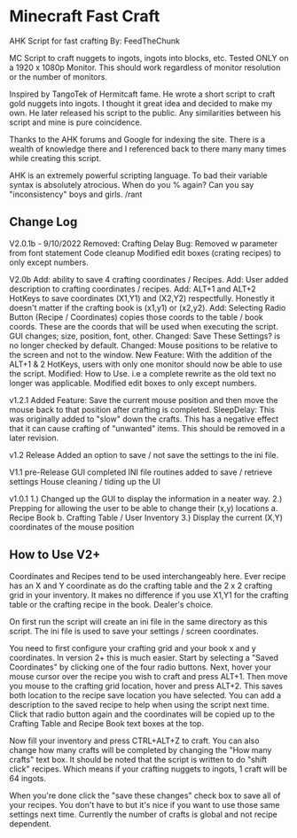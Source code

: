 # Minecraft Fast Craft
 AHK Script for fast crafting
 By: FeedTheChunk
 
MC Script to craft nuggets to ingots, ingots into blocks, etc.
Tested ONLY on a 1920 x 1080p Monitor.  This should work regardless of monitor
resolution or the number of monitors.

Inspired by TangoTek of Hermitcaft fame.  He wrote a short script to craft gold 
nuggets into ingots. I thought it great idea and decided to make my own.  He 
later released his script to the public. Any similarities between his script and
mine is pure coincidence.

Thanks to the AHK forums and Google for indexing the site.  There is a wealth of
knowledge there and I referenced back to there many many times while creating
this script.

AHK is an extremely powerful scripting language.  To bad their variable syntax
is absolutely atrocious.  When do you % again?  Can you say "inconsistency" boys
and girls. /rant

Change Log
-----------

V2.0.1b - 9/10/2022
   Removed: Crafting Delay
   Bug: Removed w parameter from font statement
   Code cleanup
   Modified edit boxes (crating recipes) to only except numbers.

V2.0b
   Add: ability to save 4 crafting coordinates / Recipes.
   Add: User added description to crafting coordinates / recipes.
   Add: ALT+1 and ALT+2 HotKeys to save coordinates (X1,Y1) and (X2,Y2) 
      respectfully.  Honestly it doesn't matter if the crafting book is (x1,y1) 
      or (x2,y2).
   Add: Selecting Radio Button (Recipe / Coordinates) copies those coords to the 
      table / book coords. These are the coords that will be used when executing 
      the script.
   GUI changes; size, position, font, other.
   Changed: Save These Settings? is no longer checked by default.
   Changed: Mouse positions to be relative to the screen and not to the window.
   New Feature: With the addition of the ALT+1 & 2 HotKeys, users with only one 
      monitor should now be able to use the script.
   Modified: How to Use. i.e a complete rewrite as the old text no longer was 
      applicable.
   Modified edit boxes to only except numbers.
   
v1.2.1
   Added Feature:  Save the current mouse position and then move the mouse back
      to that position after crafting is completed.
   SleepDelay: This was originally added to "slow" down the crafts.  This has a 
      negative effect that it can cause crafting of "unwanted" items.  This 
      should be removed in a later revision.

v1.2 Release
   Added an option to save / not save the settings to the ini file.

V1.1 pre-Release
   GUI completed
   INI file routines added to save / retrieve settings
   House cleaning / tiding up the UI

v1.0.1
   1.) Changed up the GUI to display the information in a neater way.
   2.) Prepping for allowing the user to be able to change their (x,y) locations
      a. Recipe Book
      b. Crafting Table / User Inventory
   3.) Display the current (X,Y) coordinates of the mouse position


How to Use V2+
---------------
Coordinates and Recipes tend to be used interchangeably here.  Ever recipe has 
an X and Y coordinate as do the crafting table and the 2 x 2 crafting grid in
your inventory.  It makes no difference if you use X1,Y1 for the crafting table
or the crafting recipe in the book.  Dealer's choice.

On first run the script will create an ini file in the same directory as this 
script.  The ini file is used to save your settings / screen coordinates.

You need to first configure your crafting grid and your book x and y 
coordinates.  In version 2+ this is much easier.  Start by selecting a "Saved
Coordinates" by clicking one of the four radio buttons.  Next, hover your mouse 
cursor over the recipe you wish to craft and press ALT+1.  Then move you mouse 
to the crafting grid location, hover and press ALT+2.  This saves both location 
to the recipe save location you have selected.  You can add a description to the
saved recipe to help when using the script next time.  Click that radio button 
again and the coordinates will be copied up to the Crafting Table and Recipe 
Book text boxes at the top.  

Now fill your inventory and press CTRL+ALT+Z to craft.  You can 
also change how many crafts will be completed by changing the "How many crafts"
text box.  It should be noted that the script is written to do "shift click" 
recipes.  Which means if your crafting nuggets to ingots, 1 craft will be 64 
ingots.  

When you're done click the "save these changes" check box to save all of your
recipes.  You don't have to but it's nice if you want to use those same settings
next time.  Currently the number of crafts is global and not recipe dependent.

